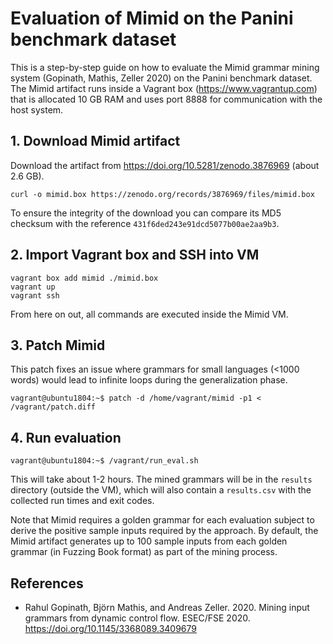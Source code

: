 # Evaluation of Mimid on the Panini benchmark dataset

This is a step-by-step guide on how to evaluate the Mimid grammar mining system (Gopinath, Mathis, Zeller 2020) on the Panini benchmark dataset. The Mimid artifact runs inside a Vagrant box (<https://www.vagrantup.com>) that is allocated 10 GB RAM and uses port 8888 for communication with the host system.

## 1. Download Mimid artifact

Download the artifact from <https://doi.org/10.5281/zenodo.3876969> (about 2.6 GB).

```shell
curl -o mimid.box https://zenodo.org/records/3876969/files/mimid.box
```

To ensure the integrity of the download you can compare its MD5 checksum with the reference `431f6ded243e91dcd5077b00ae2aa9b3`.

## 2. Import Vagrant box and SSH into VM

```shell
vagrant box add mimid ./mimid.box
vagrant up
vagrant ssh
```

From here on out, all commands are executed inside the Mimid VM.

## 3. Patch Mimid

This patch fixes an issue where grammars for small languages (<1000 words) would lead to infinite loops during the generalization phase.

```console
vagrant@ubuntu1804:~$ patch -d /home/vagrant/mimid -p1 < /vagrant/patch.diff
```

## 4. Run evaluation

```console
vagrant@ubuntu1804:~$ /vagrant/run_eval.sh
```

This will take about 1-2 hours. The mined grammars will be in the `results` directory (outside the VM), which will also contain a `results.csv` with the collected run times and exit codes.

Note that Mimid requires a golden grammar for each evaluation subject to derive the positive sample inputs required by the approach. By default, the Mimid artifact generates up to 100 sample inputs from each golden grammar (in Fuzzing Book format) as part of the mining process.

## References

* Rahul Gopinath, Björn Mathis, and Andreas Zeller. 2020. Mining input grammars from dynamic control flow. ESEC/FSE 2020. <https://doi.org/10.1145/3368089.3409679>
